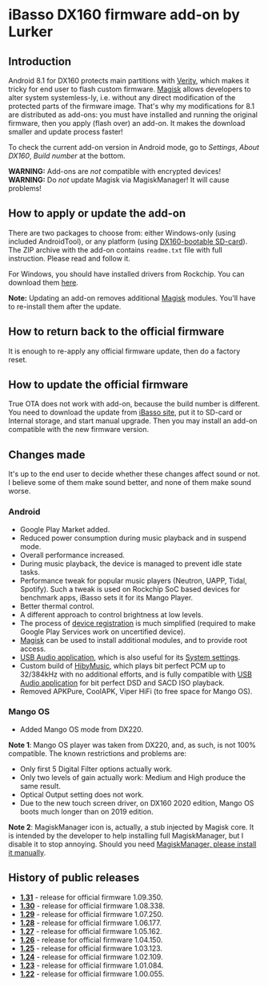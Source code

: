 # iBasso DX160 firmware add-on by Lurker

## Introduction
Android 8.1 for DX160 protects main partitions with [Verity](https://source.android.com/security/verifiedboot), which makes it tricky for end user to flash custom firmware. [Magisk](https://magiskmanager.com/) allows developers to alter system systemless-ly, i.e. without any direct modification of the protected parts of the firmware image. That's why my modifications for 8.1 are distributed as add-ons: you must have installed and running the original firmware, then you apply (flash over) an add-on. It makes the download smaller and update process faster!

To check the current add-on version in Android mode, go to _Settings_, _About DX160_, _Build number_ at the bottom.

**WARNING:** Add-ons are *not* compatible with encrypted devices!<br />
**WARNING:** Do *not* update Magisk via MagiskManager! It will cause problems!

## How to apply or update the add-on
There are two packages to choose from: either Windows-only (using included AndroidTool), or any platform (using [DX160-bootable SD-card](https://github.com/Lurker00/DX160-Firmware-Add-on/tree/master/FirmwareUpdater)). The ZIP archive with the add-on contains `readme.txt` file with full instruction. Please read and follow it.

For Windows, you should have installed drivers from Rockchip. You can download them [here](https://github.com/Lurker00/DX220-Firmware-Add-on/tree/master/files).

**Note:** Updating an add-on removes additional [Magisk](https://magiskmanager.com/) modules. You'll have to re-install them after the update.

## How to return back to the official firmware
It is enough to re-apply any official firmware update, then do a factory reset.

## How to update the official firmware
True OTA does not work with add-on, because the build number is different. You need to download the update from [iBasso site](http://ibasso.com/down.php), put it to SD-card or Internal storage, and start manual upgrade. Then you may install an add-on compatible with the new firmware version.

## Changes made
It's up to the end user to decide whether these changes affect sound or not. I believe some of them make sound better, and none of them make sound worse.

### Android
* Google Play Market added.
* Reduced power consumption during music playback and in suspend mode.
* Overall performance increased.
* During music playback, the device is managed to prevent idle state tasks.
* Performance tweak for popular music players (Neutron, UAPP, Tidal, Spotify). Such a tweak is used on Rockchip SoC based devices for benchmark apps, iBasso sets it for its Mango Player.
* Better thermal control.
* A different approach to control brightness at low levels.
* The process of [device registration](https://www.google.com/android/uncertified/) is much simplified (required to make Google Play Services work on uncertified device).
* [Magisk](https://magiskmanager.com/) can be used to install additional modules, and to provide root access.
* [USB Audio application](https://github.com/Lurker00/DX200-USB-Audio-Release/blob/master/README.md), which is also useful for its [System settings](https://github.com/Lurker00/DX200-USB-Audio-Release/blob/master/README.md#system-settings).
* Custom build of [HibyMusic](https://play.google.com/store/apps/details?id=com.hiby.music), which plays bit perfect PCM up to 32/384kHz with no additional efforts, and is fully compatible with [USB Audio application](https://github.com/Lurker00/DX200-USB-Audio-Release/blob/master/README.md) for bit perfect DSD and SACD ISO playback.
* Removed APKPure, CoolAPK, Viper HiFi (to free space for Mango OS).
### Mango OS
* Added Mango OS mode from DX220.

**Note 1**: Mango OS player was taken from DX220, and, as such, is not 100% compatible. The known restrictions and problems are:
* Only first 5 Digital Filter options actually work.
* Only two levels of gain actually work: Medium and High produce the same result.
* Optical Output setting does not work.
* Due to the new touch screen driver, on DX160 2020 edition, Mango OS boots much longer than on 2019 edition.

**Note 2**: MagiskManager icon is, actually, a stub injected by Magisk core. It is intended by the developer to help installing full MagiskManager, but I disable it to stop annoying. Should you need [MagiskManager, please install it manually](https://github.com/topjohnwu/Magisk/releases).

## History of public releases
* [**1.31**](https://github.com/Lurker00/DX160-Firmware-Add-on/releases/tag/v1.31) - release for official firmware 1.09.350.
* [**1.30**](https://github.com/Lurker00/DX160-Firmware-Add-on/releases/tag/v1.30) - release for official firmware 1.08.338.
* [**1.29**](https://github.com/Lurker00/DX160-Firmware-Add-on/releases/tag/v1.29) - release for official firmware 1.07.250.
* [**1.28**](https://github.com/Lurker00/DX160-Firmware-Add-on/releases/tag/v1.28) - release for official firmware 1.06.177.
* [**1.27**](https://github.com/Lurker00/DX160-Firmware-Add-on/releases/tag/v1.27) - release for official firmware 1.05.162.
* [**1.26**](https://github.com/Lurker00/DX160-Firmware-Add-on/releases/tag/v1.26) - release for official firmware 1.04.150.
* [**1.25**](https://github.com/Lurker00/DX160-Firmware-Add-on/releases/tag/v1.25) - release for official firmware 1.03.123.
* [**1.24**](https://github.com/Lurker00/DX160-Firmware-Add-on/releases/tag/v1.24) - release for official firmware 1.02.109.
* [**1.23**](https://github.com/Lurker00/DX160-Firmware-Add-on/releases/tag/v1.23) - release for official firmware 1.01.084.
* [**1.22**](https://github.com/Lurker00/DX160-Firmware-Add-on/releases/tag/v1.22) - release for official firmware 1.00.055.
